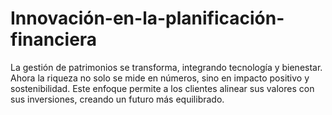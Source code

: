 # Innovación-en-la-planificación-financiera
La gestión de patrimonios se transforma, integrando tecnología y bienestar. Ahora la riqueza no solo se mide en números, sino en impacto positivo y sostenibilidad. Este enfoque permite a los clientes alinear sus valores con sus inversiones, creando un futuro más equilibrado. 
